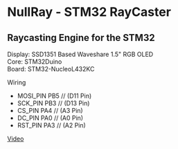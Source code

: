 # NullRay - STM32 RayCaster  
  
## Raycasting Engine for the STM32  

Display: SSD1351 Based Waveshare 1.5" RGB OLED  
Core:    STM32Duino  
Board:   STM32-NucleoL432KC  
  
Wiring  
  
* MOSI_PIN  PB5  // (D11 Pin)  
* SCK_PIN   PB3  // (D13 Pin)  
* CS_PIN    PA4  // (A3 Pin)  
* DC_PIN    PA0  // (A0 Pin)  
* RST_PIN   PA3  // (A2 Pin)  
  
[Video](https://youtu.be/PysdKwrtMgs)  
